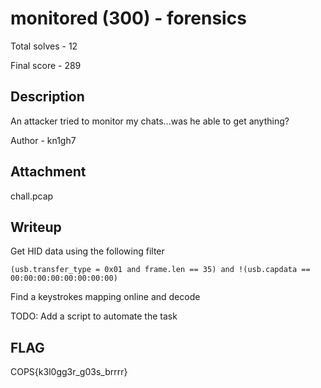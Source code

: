 # monitored (300) - forensics

Total solves - 12

Final score - 289

## Description
An attacker tried to monitor my chats...was he able to get anything?

Author - kn1gh7

## Attachment
chall.pcap

## Writeup
Get HID data using the following filter
```
(usb.transfer_type = 0x01 and frame.len == 35) and !(usb.capdata == 00:00:00:00:00:00:00:00)
```
Find a keystrokes mapping online and decode

TODO: Add a script to automate the task

## FLAG
COPS{k3l0gg3r_g03s_brrrr}
